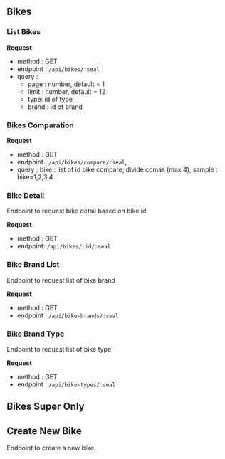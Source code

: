 ## Bikes

### List Bikes

**Request**

- method : GET
- endpoint : `/api/bikes/:seal`
- query :
  - page : number, default = 1
  - limit : number, default = 12
  - type: id of type ,
  - brand : id of brand

### Bikes Comparation

**Request**

- method : GET
- endpoint : `/api/bikes/compare/:seal`,
- query ;
  bike : list of id bike compare, divide comas (max 4), sample : bike=1,2,3,4

### Bike Detail

Endpoint to request bike detail based on bike id

**Request**

- method : GET
- endpoint: `/api/bikes/:id/:seal`

### Bike Brand List

Endpoint to request list of bike brand

**Request**

- method : GET
- endpoint : `/api/bike-brands/:seal`

### Bike Brand Type

Endpoint to request list of bike type

**Request**

- method : GET
- endpoint : `/api/bike-types/:seal`

## Bikes Super Only

## Create New Bike

Endpoint to create a new bike.
